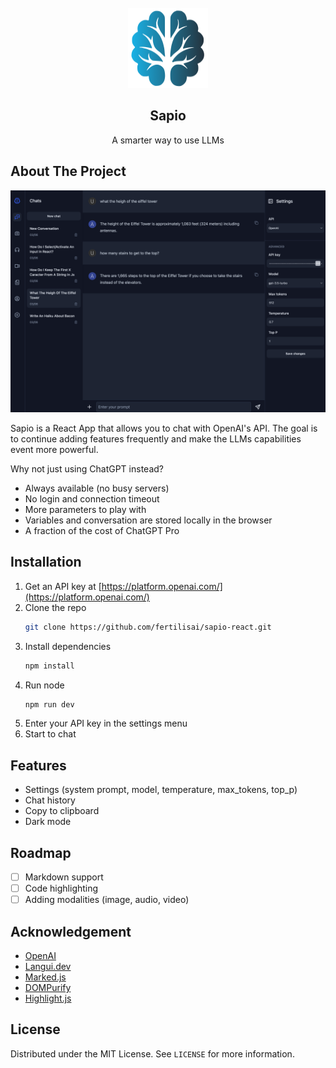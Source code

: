 <!-- PROJECT LOGO -->
<br />
<div align="center">
  <a href="https://github.com/fertilisai/sapio-react">
    <img src="src/assets/favicon-128x128.png" alt="Logo" width="128" height="128">
  </a>

  <h2 align="center">Sapio</h2>

  <p align="center">
    A smarter way to use LLMs
  </p>
</div>

<!-- ABOUT THE PROJECT -->

## About The Project

![Sapio-screenshot](src/assets/Screenshot.png)

Sapio is a React App that allows you to chat with OpenAI's API. The goal is to continue adding features frequently and make the LLMs capabilities event more powerful.

Why not just using ChatGPT instead?

- Always available (no busy servers)
- No login and connection timeout
- More parameters to play with
- Variables and conversation are stored locally in the browser
- A fraction of the cost of ChatGPT Pro

<!-- INSTALLATION -->

## Installation

1. Get an API key at [https://platform.openai.com/](https://platform.openai.com/)
2. Clone the repo
   ```sh
   git clone https://github.com/fertilisai/sapio-react.git
   ```
3. Install dependencies
   ```sh
   npm install
   ```
4. Run node
   ```sh
   npm run dev
   ```
5. Enter your API key in the settings menu
6. Start to chat

<!-- FEATURES -->

## Features

- Settings (system prompt, model, temperature, max_tokens, top_p)
- Chat history
- Copy to clipboard
- Dark mode

<!-- ROADMAP -->

## Roadmap

- [ ] Markdown support
- [ ] Code highlighting
- [ ] Adding modalities (image, audio, video)

<!-- ACKNOWLEDGEMENT -->

## Acknowledgement

- [OpenAI](https://openai.com/)
- [Langui.dev](https://www.langui.dev/)
- [Marked.js](https://marked.js.org/)
- [DOMPurify](https://github.com/cure53/DOMPurify)
- [Highlight.js](https://highlightjs.org/)

<!-- LICENSE -->

## License

Distributed under the MIT License. See `LICENSE` for more information.
